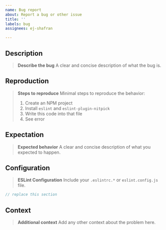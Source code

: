 ```yaml
---
name: Bug report
about: Report a bug or other issue
title: ''
labels: bug
assignees: ej-shafran

---
```


## Description

> **Describe the bug**
> A clear and concise description of what the bug is.

<!-- replace this section -->

## Reproduction

> **Steps to reproduce**
> Minimal steps to reproduce the behavior:
> 1. Create an NPM project
> 2. Install `eslint` and `eslint-plugin-nitpick`
> 3. Write this code into that file
> 4. See error

<!-- replace this section -->

## Expectation

> **Expected behavior**
> A clear and concise description of what you expected to happen.

<!-- replace this section -->

## Configuration

> **ESLint Configuration**
> Include your `.eslintrc.*` or `eslint.config.js` file.

```js
// replace this section
```

## Context

> **Additional context**
> Add any other context about the problem here.

<!-- replace this section -->
